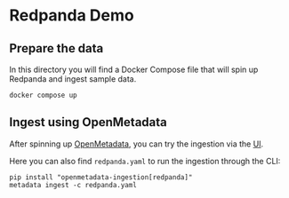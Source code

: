 # Redpanda Demo

## Prepare the data

In this directory you will find a Docker Compose file that will spin up Redpanda and ingest sample data.

```shell
docker compose up
```

## Ingest using OpenMetadata

After spinning up [OpenMetadata](https://docs.open-metadata.org/quick-start/local-deployment), you can try the
ingestion via the [UI](https://docs.open-metadata.org/openmetadata/connectors/messaging/redpanda).

Here you can also find `redpanda.yaml` to run the ingestion through the CLI:

```shell
pip install "openmetadata-ingestion[redpanda]"
metadata ingest -c redpanda.yaml
```
